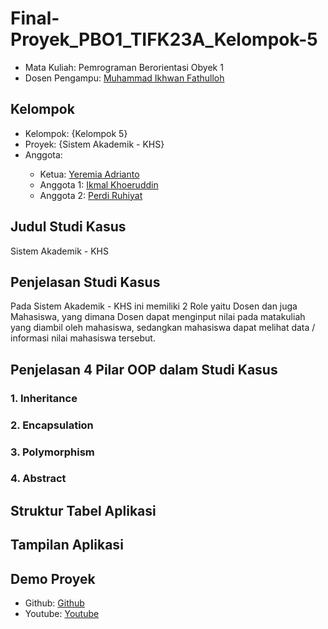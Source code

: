 # Final-Proyek_PBO1_TIFK23A_Kelompok-5

<ul>
  <li>Mata Kuliah: Pemrograman Berorientasi Obyek 1</li>
  <li>Dosen Pengampu: <a href="https://github.com/Muhammad-Ikhwan-Fathulloh">Muhammad Ikhwan Fathulloh</a></li>
</ul>

## Kelompok
<ul>
  <li>Kelompok: {Kelompok 5}</li>
  <li>Proyek: {Sistem Akademik - KHS}</li>
  <li>Anggota:</li>
  <ul>
    <li>Ketua: <a href="">Yeremia Adrianto</a></li>
    <li>Anggota 1: <a href="">Ikmal Khoeruddin</a></li>
    <li>Anggota 2: <a href="">Perdi Ruhiyat</a></li>
  </ul>
</ul>

## Judul Studi Kasus
<p>Sistem Akademik - KHS</p>

## Penjelasan Studi Kasus
<p>Pada Sistem Akademik - KHS ini memiliki 2 Role yaitu Dosen dan juga Mahasiswa, yang dimana Dosen dapat menginput nilai pada matakuliah yang diambil oleh mahasiswa, sedangkan mahasiswa dapat melihat data / informasi nilai mahasiswa tersebut. </p>

## Penjelasan 4 Pilar OOP dalam Studi Kasus

### 1. Inheritance
<p></p>

### 2. Encapsulation
<p></p>

### 3. Polymorphism
<p></p>

### 4. Abstract
<p></p>

## Struktur Tabel Aplikasi
<p></p>

## Tampilan Aplikasi
<p></p>

## Demo Proyek
<ul>
  <li>Github: <a href="">Github</a></li>
  <li>Youtube: <a href="">Youtube</a></li>
</ul>
